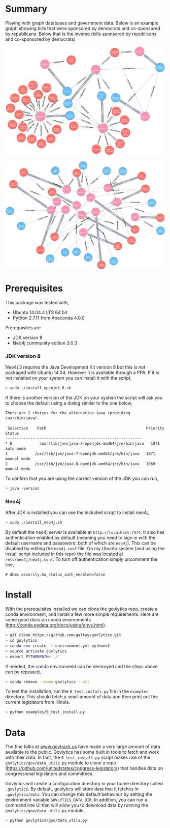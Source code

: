 # Summary

Playing with graph databases and government data.  Below is an example graph
showing bills that were sponsored by democrats and co-sponsored by republicans.
Below that is the inverse (bills sponsored by republicans and co-sponsored by
democrats)

 ![Ds](imgs/dem_spons_rep_cospons.jpg)

 ![Rs](imgs/rep_spons_dem_cospons.jpg)



# Prerequisites

This package was tested with,
  - Ubuntu 14.04.4 LTS 64 bit
  - Python 2.7.11 from Anaconda 4.0.0

Prerequisites are
  - JDK version 8
  - Neo4j community edition 3.0.3

### JDK version 8

Neo4j 3 requires the Java Development Kit version 8 but this is not packaged with
Ubuntu 14.04. However it is available through a PPA.  If it is not installed on
your system you can install it with the script,

```bash
> sudo ./install_openjdk_8.sh
```

If there is another version of the JDK on your system the script will ask you to
choose the default using a dialog similar to the one below,

    There are 2 choices for the alternative java (providing /usr/bin/java).

     Selection    Path                                            Priority   Status
    ------------------------------------------------------------
    * 0            /usr/lib/jvm/java-7-openjdk-amd64/jre/bin/java   1071      auto mode
    1            /usr/lib/jvm/java-7-openjdk-amd64/jre/bin/java   1071      manual mode
    2            /usr/lib/jvm/java-8-openjdk-amd64/jre/bin/java   1069      manual mode

To confirm that you are using the correct version of the JDK you can run,
```bash
> java -version
```

### Neo4j

After JDK is installed you can use the included script to install neo4j,
```bash
> sudo ./install_neo4j.sh
```

By default the neo4j server is available at `http://localhost:7474`.  It also has
authentication enabled by default (meaning you need to sign in with the default
username and passoword, both of which are `neo4j`).  This can be disabled by
editing the `neo4j.conf` file.  On my Ubuntu system (and using the install script
included in this repo) the file was located at `/etc/neo4j/neo4j.conf`.  To turn
off authentication simply uncomment the line,

    # dbms.security.ha_status_auth_enabled=false



# Install


With the prerequisites installed we can clone the govlytics repo, create a conda
environment, and install a few more simple requirements. Here are some good docs on
conda environments (http://conda.pydata.org/docs/using/envs.html).

```bash
> git clone https://github.com/galtay/govlytics.git
> cd govlytics
> conda env create -f environment.yml python=2
> source activate govlytics
> export PYTHONPATH='./'
```

If needed, the conda environment can be destroyed and the steps above can be
repeated,
```bash
> conda remove --name govlytics --all
```

To test the installation, run the `0_test_install.py` file in the `examples`
directory.  This should fetch a small amount of data and then print out the
current legislators from Illinois.

```bash
> python examples/0_test_install.py
```



# Data


The fine folks at www.govtrack.us have made a very large amount of data
available to the public.  Govlytics has some built in tools to fetch and
work with their data.  In fact, the `0_test_install.py` script makes use
of the `govlytics/gov/data_utils.py` module to clone a repo
(https://github.com/unitedstates/congress-legislators) that handles
data on congressional legislators and committees.

Govlytics will create a configuration directory in your home directory
called `.govlytics`.  By default, govlytics will store data that it fetches
in `.govlytics/data`.  You can change this default behaviour by setting
the environment variable `GOVLYTICS_DATA_DIR`.  In addition, you can
run a command line UI that will allow you to download data by running the
`govlytics/gov/data_utils.py` module,

```bash
> python govlytics/gov/data_utils.py
```
